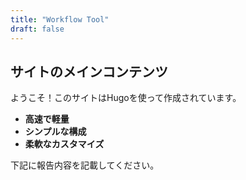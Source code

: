 ```yaml
---
title: "Workflow Tool"
draft: false
---
```

## サイトのメインコンテンツ

ようこそ！このサイトはHugoを使って作成されています。

- **高速で軽量**
- **シンプルな構成**
- **柔軟なカスタマイズ**

下記に報告内容を記載してください。